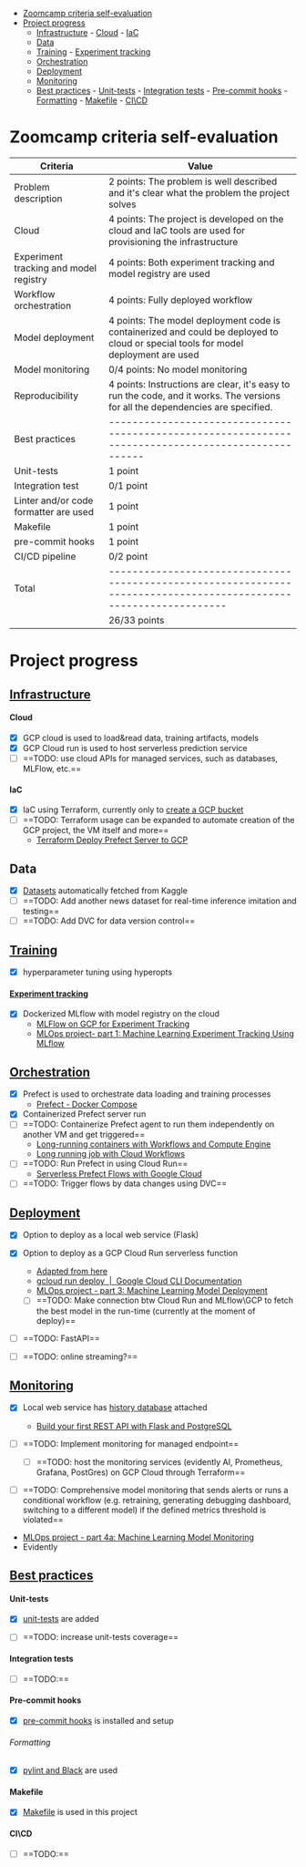 <!-- vscode-markdown-toc -->
- [Zoomcamp criteria self-evaluation](#zoomcamp-criteria-self-evaluation)
- [Project progress](#project-progress)
	- [Infrastructure](#infrastructure)
			- [Cloud](#cloud)
			- [IaC](#iac)
	- [Data](#data)
	- [Training](#training)
			- [Experiment tracking](#experiment-tracking)
	- [Orchestration](#orchestration)
	- [Deployment](#deployment)
	- [Monitoring](#monitoring)
	- [Best practices](#best-practices)
			- [Unit-tests](#unit-tests)
			- [Integration tests](#integration-tests)
			- [Pre-commit hooks](#pre-commit-hooks)
					- [Formatting](#formatting)
			- [Makefile](#makefile)
			- [CI\\CD](#cicd)

<!-- vscode-markdown-toc-config
	numbering=false
	autoSave=true
	/vscode-markdown-toc-config -->
<!-- /vscode-markdown-toc -->


# Zoomcamp criteria self-evaluation
|  Criteria | Value  |
|---|---|
| Problem description  |   2 points: The problem is well described and it's clear what the problem the project solves|
| Cloud | 4 points: The project is developed on the cloud and IaC tools are used for provisioning the infrastructure |
|Experiment tracking and model registry   | 4 points: Both experiment tracking and model registry are used  |
| Workflow orchestration  | 4 points: Fully deployed workflow  |
| Model deployment   |  4 points: The model deployment code is containerized and could be deployed to cloud or special tools for model deployment are used  |
| Model monitoring  | 0/4 points: No model monitoring |
| Reproducibility  | 4 points: Instructions are clear, it's easy to run the code, and it works. The versions for all the dependencies are specified. |
| Best practices |--------------------------------------------------------------------------------------------------- |
| Unit-tests | 1 point|
| Integration test | 0/1 point |
|  Linter and/or code formatter are used | 1 point  |
| Makefile| 1 point|
| pre-commit hooks | 1 point |
| CI/CD pipeline | 0/2 point |
| Total | -----------------------------------------------------------------------------------------------------------------|
|        |   26/33 points

# Project progress

## <a name='Infrastructure'></a>[Infrastructure](./infrastructure/README.md)

#### <a name='Cloud'></a>Cloud
- [x] GCP cloud is used to load&read data, training artifacts, models
- [x] GCP Cloud run is used to host serverless prediction service
- [ ] ==TODO: use cloud APIs for managed services, such as databases, MLFlow, etc.==

#### <a name='IaC'></a>IaC
- [x] IaC using Terraform, currently only to [create a GCP bucket](./infrastructure/README.md#gcp-infrastructure-setup-with-terraform)
- [ ] ==TODO: Terraform usage can be expanded to automate creation of the GCP project, the VM itself and more==
  - [Terraform Deploy Prefect Server to GCP](https://gist.github.com/TylerWanner/0b4b00f4701dae6ad0a98978efe01966)

## <a name='Data'></a>Data
- [x] [Datasets](./README.md#datasets) automatically fetched from Kaggle
- [ ] ==TODO: Add another news dataset for real-time inference imitation and testing==
- [ ] ==TODO: Add DVC for data version control==

## [Training](./training/README.md)

- [x] hyperparameter tuning using hyperopts

#### [Experiment tracking](./tracking/README.md)
- [x] Dockerized MLflow with model registry on the cloud
  - [MLFlow on GCP for Experiment Tracking](https://kargarisaac.github.io/blog/mlops/data%20engineering/2022/06/15/MLFlow-on-GCP.html)
  - [MLOps project- part 1: Machine Learning Experiment Tracking Using MLflow](https://kargarisaac.github.io/blog/mlops/2022/08/09/machine-learning-experiment-tracking-mlflow.html)

## [Orchestration](./orchestration/README.md)
- [x] Prefect is used to orchestrate data loading and training processes
  - [Prefect - Docker Compose](https://github.com/flavienbwk/prefect-docker-compose/tree/main#run-the-server)
- [x] Containerized Prefect server run
- [ ] ==TODO: Containerize Prefect agent to run them independently on another VM and get triggered==
  - [Long-running containers with Workflows and Compute Engine](https://cloud.google.com/blog/topics/developers-practitioners/long-running-containers-workflows-and-compute-engine)
  - [Long running job with Cloud Workflows](https://medium.com/google-cloud/long-running-job-with-cloud-workflows-38b57bea74a5)
- [ ] ==TODO: Run Prefect in using Cloud Run==
  - [Serverless Prefect Flows with Google Cloud](https://medium.com/the-prefect-blog/serverless-prefect-flows-with-google-cloud-run-jobs-23edbf371175)
- [ ] ==TODO: Trigger flows by data changes using DVC==

## [Deployment](./deployment/README.md)
- [x] Option to deploy as a local web service (Flask)
- [x] Option to deploy as a GCP Cloud Run serverless function
  - [Adapted from here](https://github.com/patrickloeber/ml-deployment/tree/main/google-cloud-run)
  - [gcloud run deploy  |  Google Cloud CLI Documentation](https://cloud.google.com/sdk/gcloud/reference/run/deploy)
  - [MLOps project - part 3: Machine Learning Model Deployment](https://kargarisaac.github.io/blog/mlops/2022/08/28/machine-learning-model-deployment.html#Machine-Learning-Model-Deployment)
  - [ ] ==TODO: Make connection btw Cloud Run and MLflow\GCP to fetch the best model in the run-time (currently at the moment of deploy)==
- [ ] ==TODO: FastAPI==
- [ ] ==TODO: online streaming?==


## [Monitoring](./monitoring/README.MD)
  - [x] Local web service has [history database](./deployment/README.md#storing-incoming-requests) attached
    - [Build your first REST API with Flask and PostgreSQL](https://blog.teclado.com/first-rest-api-flask-postgresql-python/)
  - [ ] ==TODO: Implement monitoring for managed endpoint==
    - [ ] ==TODO: host the monitoring services (evidently AI, Prometheus, Grafana, PostGres) on GCP Cloud through Terraform==
  - [ ] ==TODO: Comprehensive model monitoring that sends alerts or runs a conditional workflow (e.g. retraining, generating debugging dashboard, switching to a different model) if the defined metrics threshold is violated==





  - [MLOps project - part 4a: Machine Learning Model Monitoring](https://kargarisaac.github.io/blog/mlops/2022/09/05/machine-learning-model-monitoring.html)
  - Evidently

## [Best practices](./best%20practices/README.md)

#### Unit-tests
- [x] [unit-tests](./best%20practices/README.md#unit_tests) are added
- [ ] ==TODO: increase unit-tests coverage==


#### Integration tests
- [ ] ==TODO:==

#### Pre-commit hooks
- [x] [pre-commit hooks](./.pre-commit-config.yaml) is installed and setup

###### Formatting
- [x] [pylint and Black](./best%20practices/README.md) are used

#### Makefile
- [x] [Makefile](./Makefile) is used in this project

#### CI\CD
- [ ] ==TODO:==
